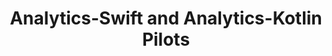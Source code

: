 ---
title: Analytics-Swift and Analytics-Kotlin Pilots
description: |
  Pilot releases of the Analytics-Swift and Analytics-Kotlin libraries are available. These releases are governed by Segment's [First-Access and Beta terms](https://segment.com/legal/first-access-beta-preview/), and should not be used in production scenarios.
release_type: pilot
product_area: sources
business: false
team: false
doc_links:
  - 
    title: Analytics-Swift Repository
    url: "https://github.com/segmentio/analytics-swift"
  -
    title: Analytics-Kotlin Repository
    url: "https://github.com/segmentio/analytics-kotlin"
# images:
#   -
#     path: /images/release-notes/ui-update-1.png
#     desc: The navigation was redesigned to better reflect how users navigate through the product.
#   - 
#     path: /images/release-notes/ui-update-2.gif
#     desc: A new workspace switcher provides an easier way to navigate between workspaces.
---